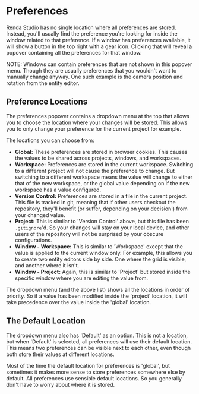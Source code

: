 # Preferences

Renda Studio has no single location where all preferences are stored. Instead,
you'll usually find the preference you're looking for inside the window related
to that preference. If a window has preferences available, it will show a button
in the top right with a gear icon. Clicking that will reveal a popover
containing all the preferences for that window.

NOTE: Windows can contain preferences that are not shown in this popover menu.
Though they are usually preferences that you wouldn't want to manually change
anyway. One such example is the camera position and rotation from the entity
editor.

## Preference Locations

The preferences popover contains a dropdown menu at the top that allows you to
choose the location where your changes will be stored. This allows you to only
change your preference for the current project for example.

The locations you can choose from:

- **Global:** These preferences are stored in browser cookies. This causes the
  values to be shared across projects, windows, and workspaces.
- **Workspace:** Preferences are stored in the current workspace. Switching to a
  different project will not cause the preference to change. But switching to a
  different workspace means the value will change to either that of the new
  workspace, or the global value depending on if the new workspace has a value
  configured.
- **Version Control:** Preferences are stored in a file in the current project.
  This file is tracked in git, meaning that if other users checkout the
  repository, they'll benefit (or suffer, depending on your decision!) from your
  changed value.
- **Project:** This is similar to 'Version Control' above, but this file has
  been `.gitignore`'d. So your changes will stay on your local device, and other
  users of the repository will not be surprised by your obscure configurations.
- **Window - Workspace:** This is similar to 'Workspace' except that the value
  is applied to the current window only. For example, this allows you to create
  two entity editors side by side. One where the grid is visible, and another
  where it isn't.
- **Window - Project:** Again, this is similar to 'Project' but stored inside
  the specific window where you are editing the value from.

The dropdown menu (and the above list) shows all the locations in order of
priority. So if a value has been modified inside the 'project' location, it will
take precedence over the value inside the 'global' location.

## The Default Location

The dropdown menu also has 'Default' as an option. This is not a location, but
when 'Default' is selected, all preferences will use their default location.
This means two preferences can be visible next to each other, even though both
store their values at different locations.

Most of the time the default location for preferences is 'global', but sometimes
it makes more sense to store preferences somewhere else by default. All
preferences use sensible default locations. So you generally don't have to worry
about where it is stored.
